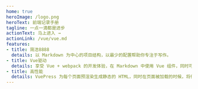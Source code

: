 ```yaml
---
home: true
heroImage: /logo.png
heroText: 前端记录手册
tagline: 一点一滴都是进步
actionText: 马上进入 →
actionLink: /vue/vue.md
features:
- title: 简洁8888
  details: 以 Markdown 为中心的项目结构，以最少的配置帮助你专注于写作。
- title: Vue驱动
  details: 享受 Vue + webpack 的开发体验，在 Markdown 中使用 Vue 组件，同时可以使用 Vue 来开发自定义主题。
- title: 高性能
  details: VuePress 为每个页面预渲染生成静态的 HTML，同时在页面被加载的时候，将作为 SPA 运行。
---
```



